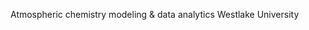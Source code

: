 Atmospheric chemistry modeling & data analytics
Westlake University

<!---
Atmosphere-Westlake/Atmosphere-Westlake is a ✨ special ✨ repository because its `README.md` (this file) appears on your GitHub profile.
You can click the Preview link to take a look at your changes.
--->
